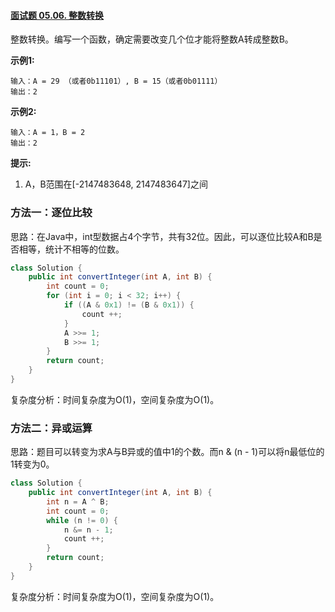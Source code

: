 #### [面试题 05.06. 整数转换](https://leetcode-cn.com/problems/convert-integer-lcci/)

整数转换。编写一个函数，确定需要改变几个位才能将整数A转成整数B。

**示例1:**

```
输入：A = 29 （或者0b11101）, B = 15（或者0b01111）
输出：2
```

**示例2:**

```
输入：A = 1，B = 2
输出：2
```

**提示:**

1. A，B范围在[-2147483648, 2147483647]之间

### 方法一：逐位比较

思路：在Java中，int型数据占4个字节，共有32位。因此，可以逐位比较A和B是否相等，统计不相等的位数。

```java
class Solution {
    public int convertInteger(int A, int B) {
        int count = 0;
        for (int i = 0; i < 32; i++) {
            if ((A & 0x1) != (B & 0x1)) {
                count ++;
            }
            A >>= 1;
            B >>= 1;
        }
        return count;
    }
}
```

复杂度分析：时间复杂度为O(1)，空间复杂度为O(1)。

### 方法二：异或运算

思路：题目可以转变为求A与B异或的值中1的个数。而n & (n - 1)可以将n最低位的1转变为0。

```java
class Solution {
    public int convertInteger(int A, int B) {
        int n = A ^ B;
        int count = 0;
        while (n != 0) {
            n &= n - 1;
            count ++;
        }
        return count;
    }
}
```

复杂度分析：时间复杂度为O(1)，空间复杂度为O(1)。